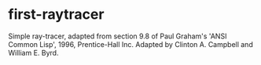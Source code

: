 # first-raytracer
Simple ray-tracer, adapted from section 9.8 of Paul Graham's 'ANSI Common Lisp', 1996, Prentice-Hall Inc.  Adapted by Clinton A. Campbell and William E. Byrd.
